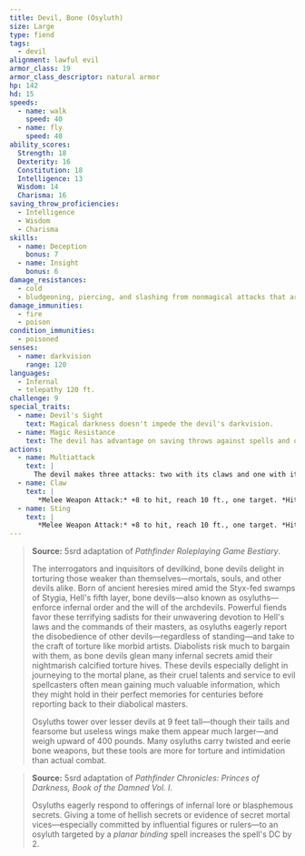 ```yaml
---
title: Devil, Bone (Osyluth)
size: Large
type: fiend
tags:
  - devil
alignment: lawful evil
armor_class: 19
armor_class_descriptor: natural armor
hp: 142
hd: 15
speeds:
  - name: walk
    speed: 40
  - name: fly
    speed: 40
ability_scores:
  Strength: 18
  Dexterity: 16
  Constitution: 18
  Intelligence: 13
  Wisdom: 14
  Charisma: 16
saving_throw_proficiencies:
  - Intelligence
  - Wisdom
  - Charisma
skills:
  - name: Deception
    bonus: 7
  - name: Insight
    bonus: 6
damage_resistances:
  - cold
  - bludgeoning, piercing, and slashing from nonmagical attacks that aren't silvered
damage_immunities:
  - fire
  - poison
condition_immunities:
  - poisoned
senses:
  - name: darkvision
    range: 120
languages:
  - Infernal
  - telepathy 120 ft.
challenge: 9
special_traits:
  - name: Devil's Sight
    text: Magical darkness doesn't impede the devil's darkvision.
  - name: Magic Resistance
    text: The devil has advantage on saving throws against spells and other magical effects.
actions:
  - name: Multiattack
    text: |
      The devil makes three attacks: two with its claws and one with its sting.
  - name: Claw
    text: |
       *Melee Weapon Attack:* +8 to hit, reach 10 ft., one target. *Hit:* 8 (1d8 + 4) slashing damage.
  - name: Sting
    text: |
       *Melee Weapon Attack:* +8 to hit, reach 10 ft., one target. *Hit:* 13 (2d8 + 4) piercing damage plus 17 (5d6) poison damage, and the target must succeed on a DC 14 Constitution saving throw or become poisoned for 1 minute. The target can repeat the saving throw at the end of each of its turns, ending the effect on itself on a success.
---
```


> **Source:** 5srd adaptation of *Pathfinder Roleplaying Game Bestiary*.
>
> The interrogators and inquisitors of devilkind, bone devils delight in torturing those weaker than themselves—mortals, souls, and other devils alike. Born of ancient heresies mired amid the Styx-fed swamps of Stygia, Hell's fifth layer, bone devils—also known as osyluths—enforce infernal order and the will of the archdevils. Powerful fiends favor these terrifying sadists for their unwavering devotion to Hell's laws and the commands of their masters, as osyluths eagerly report the disobedience of other devils—regardless of standing—and take to the craft of torture like morbid artists. Diabolists risk much to bargain with them, as bone devils glean many infernal secrets amid their nightmarish calcified torture hives. These devils especially delight in journeying to the mortal plane, as their cruel talents and service to evil spellcasters often mean gaining much valuable information, which they might hold in their perfect memories for centuries before reporting back to their diabolical masters.
>
> Osyluths tower over lesser devils at 9 feet tall—though their tails and fearsome but useless wings make them appear much larger—and weigh upward of 400 pounds. Many osyluths carry twisted and eerie bone weapons, but these tools are more for torture and intimidation than actual combat.

> **Source:** 5srd adaptation of *Pathfinder Chronicles: Princes of Darkness, Book of the Damned Vol. I*.
>
> Osyluths eagerly respond to offerings of infernal lore or blasphemous secrets. Giving a tome of hellish secrets or evidence of secret mortal vices—especially committed by influential figures or rulers—to an osyluth targeted by a *planar binding* spell increases the spell's DC by 2.
